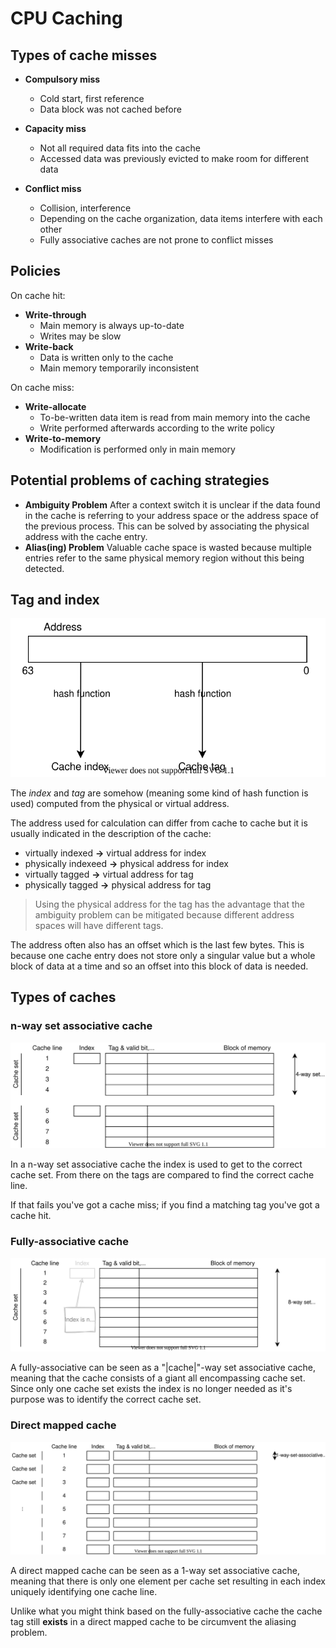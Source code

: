 # CPU Caching


## Types of cache misses

- **Compulsory miss**
  - Cold start, first reference
  - Data block was not cached before

- **Capacity miss**
  - Not all required data fits into the cache
  - Accessed data was previously evicted to make room for different data

- **Conflict miss**
  - Collision, interference
  - Depending on the cache organization, data items interfere with each other
  - Fully associative caches are not prone to conflict misses


## Policies

On cache hit:
- **Write-through**
  - Main memory is always up-to-date
  - Writes may be slow
- **Write-back**
  - Data is written only to the cache
  - Main memory temporarily inconsistent

On cache miss:
- **Write-allocate**
  - To-be-written data item is read from main memory into the cache
  - Write performed afterwards according to the write policy
- **Write-to-memory**
  - Modification is performed only in main memory


## Potential problems of caching strategies

- **Ambiguity Problem**
  After a context switch it is unclear if the data found in the cache is referring to your address space or the address space of the previous process.
  This can be solved by associating the physical address with the cache entry.
- **Alias(ing) Problem**
  Valuable cache space is wasted because multiple entries refer to the same physical memory region without this being detected.


## Tag and index

![address - tag and index](../assets/os/cache_tag_and_index.svg)

The *index* and *tag* are somehow (meaning some kind of hash function is used) computed from the physical or virtual address.

The address used for calculation can differ from cache to cache but it is usually indicated in the description of the cache:

- virtually indexed   **->** virtual address for index
- physically indexeed **->** physical address for index
- virtually tagged    **->** virtual address for tag
- physically tagged   **->** physical address for tag

> Using the physical address for the tag has the advantage that the ambiguity problem can be mitigated because different address spaces will have different tags.

The address often also has an offset which is the last few bytes.
This is because one cache entry does not store only a singular value but a whole block of data at a time and so an offset into this block of data is needed.

## Types of caches


### n-way set associative cache

![4-way set associative cache - 8 cache lines, 2 cache sets](../assets/os/4-way-set-associative-example.svg)

In a n-way set associative cache the index is used to get to the correct cache set.
From there on the tags are compared to find the correct cache line.

If that fails you've got a cache miss; if you find a matching tag you've got a cache hit.




### Fully-associative cache

![Fully associative cache - 8 cache lines, 1 cache set](../assets/os/fully-associative-cache.svg)

A fully-associative can be seen as a "|cache|"-way set associative cache, meaning that the cache consists of a giant all encompassing cache set.
Since only one cache set exists the index is no longer needed as it's purpose was to identify the correct cache set.


### Direct mapped cache

![Direct mapped cache - 8 cache lines, 8 cache sets](../assets/os/direct-mapped-cache.svg)

A direct mapped cache can be seen as a 1-way set associative cache, meaning that there is only one element per cache set resulting in each index uniquely identifying one cache line.

Unlike what you might think based on the fully-associative cache the cache tag still **exists** in a direct mapped cache to be circumvent the aliasing problem.
